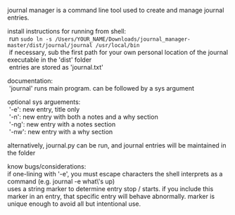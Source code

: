journal manager is a command line tool used to create and manage journal entries.

install instructions for running from shell:<br /> run `sudo ln -s /Users/YOUR_NAME/Downloads/journal_manager-master/dist/journal/journal /usr/local/bin`<br /> if necessary, sub the first path for your own personal location of the journal executable in the 'dist' folder<br /> entries are stored as 'journal.txt'

documentation:<br /> 'journal' runs main program. can be followed by a sys argument

optional sys arguements:<br /> '-e': new entry, title only<br /> '-n': new entry with both a notes and a why section<br /> '-ng': new entry with a notes section<br /> '-nw': new entry with a why section<br />

alternatively, journal.py can be run, and journal entries will be maintained in the folder

know bugs/considerations:<br />
if one-lining with '-e', you must escape characters the shell interprets as a command (e.g. journal -e what\\'s up)<br />
uses a string marker to determine entry stop / starts. if you include this marker in an entry, that specific entry will behave abnormally. marker is unique enough to avoid all but intentional use.